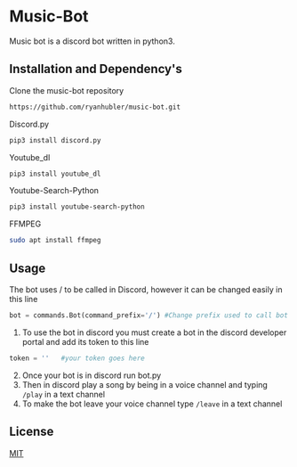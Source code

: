 # Music-Bot

Music bot is a discord bot written in python3.

## Installation and Dependency's 

Clone the music-bot repository 

```bash
https://github.com/ryanhubler/music-bot.git
```
Discord.py
```bash
pip3 install discord.py
```
Youtube_dl
```bash
pip3 install youtube_dl
```
Youtube-Search-Python
```bash
pip3 install youtube-search-python
```
FFMPEG
```bash
sudo apt install ffmpeg
```
## Usage
The bot uses / to be called in Discord, however it can be changed easily in this line
```python
bot = commands.Bot(command_prefix='/') #Change prefix used to call bot in discord 
``` 
1. To use the bot in discord you must create a bot in the discord developer portal and add its token to this line
```python
token = ''   #your token goes here
``` 
2. Once your bot is in discord run bot.py
3. Then in discord play a song by being in a voice channel and typing ```/play``` <songname> in a text channel
4. To make the bot leave your voice channel type ```/leave``` in a text channel


## License
[MIT](https://choosealicense.com/licenses/mit/)
